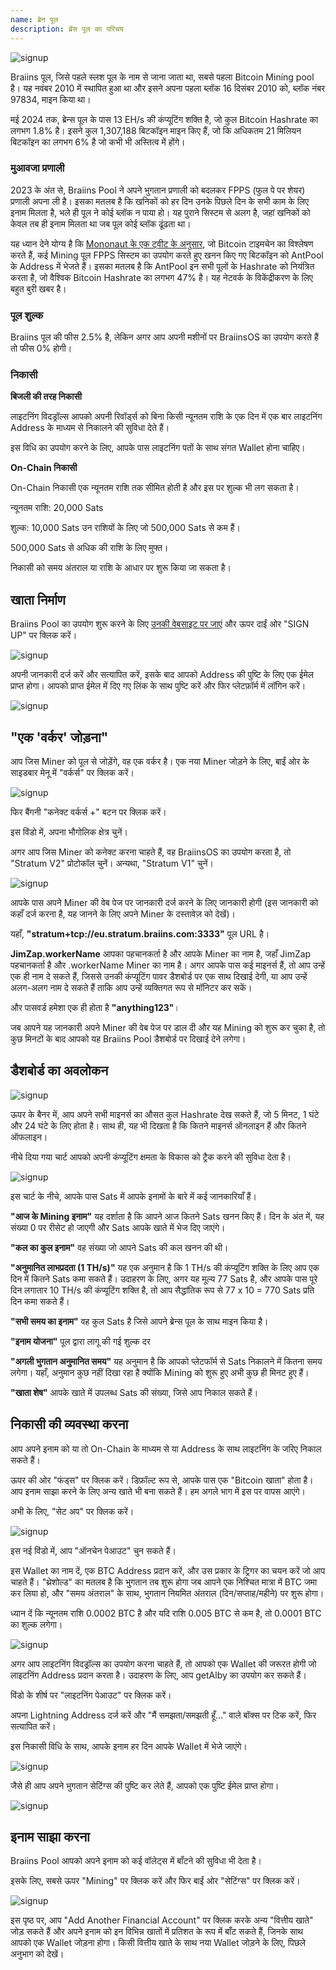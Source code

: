 ```yaml
---
name: ब्रेन पूल
description: ब्रेंस पूल का परिचय
---
```

![signup](assets/cover.webp)

Braiins पूल, जिसे पहले स्लश पूल के नाम से जाना जाता था, सबसे पहला Bitcoin Mining pool है। यह नवंबर 2010 में स्थापित हुआ था और इसने अपना पहला ब्लॉक 16 दिसंबर 2010 को, ब्लॉक नंबर 97834, माइन किया था।

मई 2024 तक, ब्रेन्स पूल के पास 13 EH/s की कंप्यूटिंग शक्ति है, जो कुल Bitcoin Hashrate का लगभग 1.8% है। इसने कुल 1,307,188 बिटकॉइन माइन किए हैं, जो कि अधिकतम 21 मिलियन बिटकॉइन का लगभग 6% है जो कभी भी अस्तित्व में होंगे।

### मुआवजा प्रणाली

2023 के अंत से, Braiins Pool ने अपने भुगतान प्रणाली को बदलकर FPPS (फुल पे पर शेयर) प्रणाली अपना ली है। इसका मतलब है कि खनिकों को हर दिन उनके पिछले दिन के सभी काम के लिए इनाम मिलता है, भले ही पूल ने कोई ब्लॉक न पाया हो। यह पुराने सिस्टम से अलग है, जहां खनिकों को केवल तब ही इनाम मिलता था जब पूल कोई ब्लॉक ढूंढता था।

यह ध्यान देने योग्य है कि [Mononaut के एक ट्वीट के अनुसार](https://x.com/mononautical/status/1777686545715089605), जो Bitcoin टाइमचेन का विश्लेषण करते हैं, कई Mining पूल FPPS सिस्टम का उपयोग करते हुए खनन किए गए बिटकॉइन को AntPool के Address में भेजते हैं। इसका मतलब है कि AntPool इन सभी पूलों के Hashrate को नियंत्रित करता है, जो वैश्विक Bitcoin Hashrate का लगभग 47% है। यह नेटवर्क के विकेंद्रीकरण के लिए बहुत बुरी खबर है।

### पूल शुल्क

Braiins पूल की फीस 2.5% है, लेकिन अगर आप अपनी मशीनों पर BraiinsOS का उपयोग करते हैं तो फीस 0% होगी।

### निकासी

**बिजली की तरह निकासी**

लाइटनिंग विदड्रॉल्स आपको अपनी रिवॉर्ड्स को बिना किसी न्यूनतम राशि के एक दिन में एक बार लाइटनिंग Address के माध्यम से निकालने की सुविधा देते हैं।

इस विधि का उपयोग करने के लिए, आपके पास लाइटनिंग पतों के साथ संगत Wallet होना चाहिए।

**On-Chain निकासी**

On-Chain निकासी एक न्यूनतम राशि तक सीमित होती है और इस पर शुल्क भी लग सकता है।

न्यूनतम राशि: 20,000 Sats

शुल्क: 10,000 Sats उन राशियों के लिए जो 500,000 Sats से कम हैं।

500,000 Sats से अधिक की राशि के लिए मुफ्त।

निकासी को समय अंतराल या राशि के आधार पर शुरू किया जा सकता है।

## खाता निर्माण

Braiins Pool का उपयोग शुरू करने के लिए [उनकी वेबसाइट पर जाएं](https://braiins.com/pool) और ऊपर दाईं ओर "SIGN UP" पर क्लिक करें।

![signup](assets/3.webp)

अपनी जानकारी दर्ज करें और सत्यापित करें, इसके बाद आपको Address की पुष्टि के लिए एक ईमेल प्राप्त होगा। आपको प्राप्त ईमेल में दिए गए लिंक के साथ पुष्टि करें और फिर प्लेटफ़ॉर्म में लॉगिन करें।

![signup](assets/4.webp)

## "एक 'वर्कर' जोड़ना"

आप जिस Miner को पूल से जोड़ेंगे, वह एक वर्कर है। एक नया Miner जोड़ने के लिए, बाईं ओर के साइडबार मेनू में "वर्कर्स" पर क्लिक करें।

![signup](assets/7.webp)

फिर बैंगनी "कनेक्ट वर्कर्स +" बटन पर क्लिक करें।

इस विंडो में, अपना भौगोलिक क्षेत्र चुनें।

अगर आप जिस Miner को कनेक्ट करना चाहते हैं, वह BraiinsOS का उपयोग करता है, तो "Stratum V2" प्रोटोकॉल चुनें। अन्यथा, "Stratum V1" चुनें।

![signup](assets/8.webp)

आपके पास अपने Miner की वेब पेज पर जानकारी दर्ज करने के लिए जानकारी होगी (इस जानकारी को कहाँ दर्ज करना है, यह जानने के लिए अपने Miner के दस्तावेज़ को देखें)।

यहाँ, **"stratum+tcp://eu.stratum.braiins.com:3333"** पूल URL है।

**JimZap.workerName** आपका पहचानकर्ता है और आपके Miner का नाम है, जहाँ JimZap पहचानकर्ता है और .workerName Miner का नाम है। अगर आपके पास कई माइनर्स हैं, तो आप उन्हें एक ही नाम दे सकते हैं, जिससे उनकी कंप्यूटिंग पावर डैशबोर्ड पर एक साथ दिखाई देगी, या आप उन्हें अलग-अलग नाम दे सकते हैं ताकि आप उन्हें व्यक्तिगत रूप से मॉनिटर कर सकें।

और पासवर्ड हमेशा एक ही होता है **"anything123"**।

जब आपने यह जानकारी अपने Miner की वेब पेज पर डाल दी और यह Mining को शुरू कर चुका है, तो कुछ मिनटों के बाद आपको यह Braiins Pool डैशबोर्ड पर दिखाई देने लगेगा।

## डैशबोर्ड का अवलोकन

![signup](assets/9.webp)

ऊपर के बैनर में, आप अपने सभी माइनर्स का औसत कुल Hashrate देख सकते हैं, जो 5 मिनट, 1 घंटे और 24 घंटे के लिए होता है। साथ ही, यह भी दिखता है कि कितने माइनर्स ऑनलाइन हैं और कितने ऑफलाइन।

नीचे दिया गया चार्ट आपको अपनी कंप्यूटिंग क्षमता के विकास को ट्रैक करने की सुविधा देता है।

![signup](assets/10.webp)

इस चार्ट के नीचे, आपके पास Sats में आपके इनामों के बारे में कई जानकारियाँ हैं।

**"आज के Mining इनाम"** यह दर्शाता है कि आपने आज कितने Sats खनन किए हैं। दिन के अंत में, यह संख्या 0 पर रीसेट हो जाएगी और Sats आपके खाते में भेज दिए जाएंगे।

**"कल का कुल इनाम"** वह संख्या जो आपने Sats की कल खनन की थी।

**"अनुमानित लाभप्रदता (1 TH/s)"** यह एक अनुमान है कि 1 TH/s की कंप्यूटिंग शक्ति के लिए आप एक दिन में कितने Sats कमा सकते हैं। उदाहरण के लिए, अगर यह मूल्य 77 Sats है, और आपके पास पूरे दिन लगातार 10 TH/s की कंप्यूटिंग शक्ति है, तो आप सैद्धांतिक रूप से 77 x 10 = 770 Sats प्रति दिन कमा सकते हैं।

**"सभी समय का इनाम"** वह कुल Sats है जिसे आपने ब्रेन्स पूल के साथ माइन किया है।

**"इनाम योजना"** पूल द्वारा लागू की गई शुल्क दर

**"अगली भुगतान अनुमानित समय"** यह अनुमान है कि आपको प्लेटफॉर्म से Sats निकालने में कितना समय लगेगा। यहाँ, अनुमान कुछ नहीं दिखा रहा है क्योंकि Mining को शुरू हुए अभी कुछ ही मिनट हुए हैं।

**"खाता शेष"** आपके खाते में उपलब्ध Sats की संख्या, जिसे आप निकाल सकते हैं।

## निकासी की व्यवस्था करना

आप अपने इनाम को या तो On-Chain के माध्यम से या Address के साथ लाइटनिंग के जरिए निकाल सकते हैं।

ऊपर की ओर "फंड्स" पर क्लिक करें। डिफ़ॉल्ट रूप से, आपके पास एक "Bitcoin खाता" होता है। आप इनाम साझा करने के लिए अन्य खाते भी बना सकते हैं। हम अगले भाग में इस पर वापस आएंगे।

अभी के लिए, "सेट अप" पर क्लिक करें।

![signup](assets/17.webp)

इस नई विंडो में, आप "ऑनचेन पेआउट" चुन सकते हैं।

इस Wallet का नाम दें, एक BTC Address प्रदान करें, और उस प्रकार के ट्रिगर का चयन करें जो आप चाहते हैं। "थ्रेशोल्ड" का मतलब है कि भुगतान तब शुरू होगा जब आपने एक निश्चित मात्रा में BTC जमा कर लिया हो, और "समय अंतराल" के साथ, भुगतान नियमित अंतराल (दिन/सप्ताह/महीने) पर शुरू होगा।

ध्यान दें कि न्यूनतम राशि 0.0002 BTC है और यदि राशि 0.005 BTC से कम है, तो 0.0001 BTC का शुल्क लगेगा।

![signup](assets/18.webp)

अगर आप लाइटनिंग विदड्रॉल्स का उपयोग करना चाहते हैं, तो आपको एक Wallet की जरूरत होगी जो लाइटनिंग Address प्रदान करता है। उदाहरण के लिए, आप getAlby का उपयोग कर सकते हैं।

विंडो के शीर्ष पर "लाइटनिंग पेआउट" पर क्लिक करें।

अपना Lightning Address दर्ज करें और "मैं समझता/समझती हूँ..." वाले बॉक्स पर टिक करें, फिर सत्यापित करें।

इस निकासी विधि के साथ, आपके इनाम हर दिन आपके Wallet में भेजे जाएंगे।

![signup](assets/14.webp)

जैसे ही आप अपने भुगतान सेटिंग्स की पुष्टि कर लेते हैं, आपको एक पुष्टि ईमेल प्राप्त होगा।

![signup](assets/15.webp)

## इनाम साझा करना

Braiins Pool आपको अपने इनाम को कई वॉलेट्स में बाँटने की सुविधा भी देता है।

इसके लिए, सबसे ऊपर "Mining" पर क्लिक करें और फिर बाईं ओर "सेटिंग्स" पर क्लिक करें।

![signup](assets/19.webp)

इस पृष्ठ पर, आप "Add Another Financial Account" पर क्लिक करके अन्य "वित्तीय खाते" जोड़ सकते हैं और अपने इनाम को इन विभिन्न खातों में प्रतिशत के रूप में बाँट सकते हैं, जिनके साथ आपको एक Wallet जोड़ना होगा। किसी वित्तीय खाते के साथ नया Wallet जोड़ने के लिए, पिछले अनुभाग को देखें।